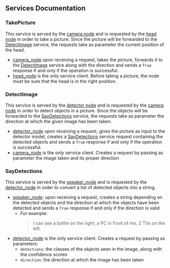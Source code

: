 ## Services Documentation

### TakePicture

This service is served by the [camera node](../../pepper_pkg/src/camera_node/camera_node) and is requested by the
[head node](../../pepper_pkg/src/head_node/head_node) in order to take a picture. Since the picture will be forwarded to
the [DetectImage](README.md#DetectImage) service, the requests take as parameter the current position of the head.

* [camera_node](../../pepper_pkg/src/camera_node/camera_node) upon receiving a request, takes the picture, forwards it
  to the [DetectImage](README.md#DetectImage) service along with the direction and sends a `True` response if and only
  if the operation is successful.
* [head_node](../../pepper_pkg/src/head_node/head_node) is the only service client. Before taking a picture, the node
  must be sure that the head is in the right position.

### DetectImage

This service is served by the [detector node](../../pepper_pkg/src/detector_node/detector_node) and is requested by the
[camera node](../../pepper_pkg/src/camera_node/camera_node) in order to detect objects in a picture. Since the objects
will be forwarded to the [SayDetections](README.md#SayDetections) service, the requests take as parameter the direction
at which the given image has been taken.

* [detector_node](../../pepper_pkg/src/detector_node/detector_node) upon receiving a request, gives the picture as input
  to the detector model, creates a [SayDetections](README.md#SayDetections) service request containing the detected
  objects and sends a `True` response if and only if the operation is successful.
* [camera_node](../../pepper_pkg/src/camera_node/camera_node) is the only service client. Creates a request by passing
  as parameter the image taken and its proper direction

### SayDetections

This service is served by the [speaker_node](../../pepper_pkg/src/speaker_node/speaker_node) and is requested by the 
[detector_node](../../pepper_pkg/src/detector_node/detector_node) in order to convert a list of detected objects into a
string.

* [speaker_node](../../pepper_pkg/src/speaker_node/speaker_node): upon receiving a request, creates a string depending 
  on the detected objects and the direction at which the objects have been detected and sends a `True` response if and
  only if the direction is valid
  * For example:
    > I can see a bottle on the right, a PC in front of me, 2 TVs on the left.
* [detector_node](../../pepper_pkg/src/detector_node/detector_node) is the only service client. Creates a request by 
  passing as parameters:
  * `detections`: the classes of the objects seen in the image, along with the confidence scores
  * `direction`: the direction at which the image has been taken

